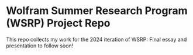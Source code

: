 # Wolfram Summer Research Program (WSRP) Project Repo 

This repo collects my work for the 2024 iteration of WSRP: Final essay and presentation to follow soon!